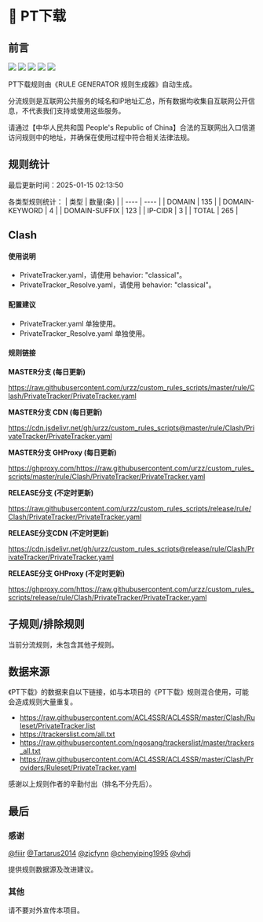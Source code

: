 # 🧸 PT下载

## 前言

![](https://shields.io/badge/-移除重复规则-ff69b4) ![](https://shields.io/badge/-DOMAIN与DOMAIN--SUFFIX合并-green) ![](https://shields.io/badge/-DOMAIN--SUFFIX间合并-critical) ![](https://shields.io/badge/-DOMAIN--SUFFIX与DOMAIN--KEYWORD合并-blue) ![](https://shields.io/badge/-IP--CIDR(6)合并-blueviolet) 

PT下载规则由《RULE GENERATOR 规则生成器》自动生成。

分流规则是互联网公共服务的域名和IP地址汇总，所有数据均收集自互联网公开信息，不代表我们支持或使用这些服务。

请通过【中华人民共和国 People's Republic of China】合法的互联网出入口信道访问规则中的地址，并确保在使用过程中符合相关法律法规。

## 规则统计

最后更新时间：2025-01-15 02:13:50

各类型规则统计：
| 类型 | 数量(条)  | 
| ---- | ----  |
| DOMAIN | 135  | 
| DOMAIN-KEYWORD | 4  | 
| DOMAIN-SUFFIX | 123  | 
| IP-CIDR | 3  | 
| TOTAL | 265  | 


## Clash 

#### 使用说明
- PrivateTracker.yaml，请使用 behavior: "classical"。
- PrivateTracker_Resolve.yaml，请使用 behavior: "classical"。

#### 配置建议
- PrivateTracker.yaml 单独使用。
- PrivateTracker_Resolve.yaml 单独使用。

#### 规则链接
**MASTER分支 (每日更新)**

https://raw.githubusercontent.com/urzz/custom_rules_scripts/master/rule/Clash/PrivateTracker/PrivateTracker.yaml

**MASTER分支 CDN (每日更新)**

https://cdn.jsdelivr.net/gh/urzz/custom_rules_scripts@master/rule/Clash/PrivateTracker/PrivateTracker.yaml

**MASTER分支 GHProxy (每日更新)**

https://ghproxy.com/https://raw.githubusercontent.com/urzz/custom_rules_scripts/master/rule/Clash/PrivateTracker/PrivateTracker.yaml

**RELEASE分支 (不定时更新)**

https://raw.githubusercontent.com/urzz/custom_rules_scripts/release/rule/Clash/PrivateTracker/PrivateTracker.yaml

**RELEASE分支CDN (不定时更新)**

https://cdn.jsdelivr.net/gh/urzz/custom_rules_scripts@release/rule/Clash/PrivateTracker/PrivateTracker.yaml

**RELEASE分支 GHProxy (不定时更新)**

https://ghproxy.com/https://raw.githubusercontent.com/urzz/custom_rules_scripts/release/rule/Clash/PrivateTracker/PrivateTracker.yaml

## 子规则/排除规则


当前分流规则，未包含其他子规则。

## 数据来源

《PT下载》的数据来自以下链接，如与本项目的《PT下载》规则混合使用，可能会造成规则大量重复。

- https://raw.githubusercontent.com/ACL4SSR/ACL4SSR/master/Clash/Ruleset/PrivateTracker.list
- https://trackerslist.com/all.txt
- https://raw.githubusercontent.com/ngosang/trackerslist/master/trackers_all.txt
- https://raw.githubusercontent.com/ACL4SSR/ACL4SSR/master/Clash/Providers/Ruleset/PrivateTracker.yaml


感谢以上规则作者的辛勤付出（排名不分先后）。

## 最后

### 感谢

[@fiiir](https://github.com/fiiir) [@Tartarus2014](https://github.com/Tartarus2014) [@zjcfynn](https://github.com/zjcfynn) [@chenyiping1995](https://github.com/chenyiping1995) [@vhdj](https://github.com/vhdj)

提供规则数据源及改进建议。

### 其他

请不要对外宣传本项目。